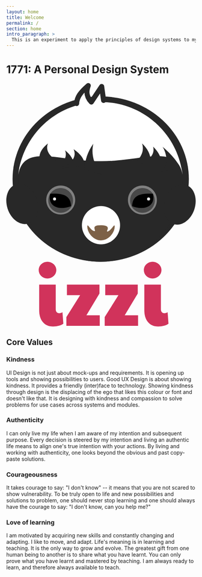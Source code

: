 ```yaml
---
layout: home
title: Welcome
permalink: /
section: home
intro_paragraph: >
  This is an experiment to apply the principles of design systems to my personal and professional life. A personal design system helps me live my life with integrity according to my personal strengths, values and skills.
---
```


# 1771: A Personal Design System

<?xml version="1.0" encoding="UTF-8" standalone="no"?><!DOCTYPE svg PUBLIC "-//W3C//DTD SVG 1.1//EN" "http://www.w3.org/Graphics/SVG/1.1/DTD/svg11.dtd"><svg width="100%" height="100%" viewBox="0 0 261 335" version="1.1" xmlns="http://www.w3.org/2000/svg" xmlns:xlink="http://www.w3.org/1999/xlink" xml:space="preserve" xmlns:serif="http://www.serif.com/" style="fill-rule:evenodd;clip-rule:evenodd;stroke-linecap:round;stroke-linejoin:round;stroke-miterlimit:1.5;"><g id="Artboard3"><g><ellipse cx="130.097" cy="132.115" rx="121.488" ry="113.743" style="fill:#282828;"/><path d="M129.704,99.6c62.494,0 113.232,-29.468 113.232,33.026c0,62.494 -50.738,113.232 -113.232,113.232c-62.494,0 -113.232,-50.738 -113.232,-113.232c0,-62.494 50.738,-33.026 113.232,-33.026Z" style="fill:#282828;"/><path d="M13.416,139.282c11.169,-3.544 24.072,5.67 28.797,20.562c4.725,14.892 -0.507,29.859 -11.676,33.403c-11.169,3.543 -24.073,-5.67 -28.797,-20.562c-4.725,-14.892 0.507,-29.86 11.676,-33.403Z" style="fill:#282828;"/><path d="M247.565,140.068c-11.169,-3.543 -24.073,5.67 -28.798,20.562c-4.725,14.892 0.507,29.859 11.676,33.403c11.169,3.544 24.073,-5.67 28.798,-20.562c4.725,-14.892 -0.507,-29.859 -11.676,-33.403Z" style="fill:#282828;"/><path d="M94.947,160.934c0,11.031 -8.942,19.972 -19.972,19.972c-11.031,0 -19.973,-8.941 -19.973,-19.972c0,-11.031 8.942,-19.972 19.973,-19.972c11.03,0 19.972,8.941 19.972,19.972" style="fill:#808080;fill-rule:nonzero;"/><path d="M91.96,161.484c0,9.424 -7.64,17.063 -17.063,17.063c-9.424,0 -17.064,-7.639 -17.064,-17.063c0,-9.424 7.64,-17.063 17.064,-17.063c9.423,0 17.063,7.639 17.063,17.063" style="fill:#484848;fill-rule:nonzero;"/><path d="M60.507,152.284c-4.25,18.017 12.713,23.593 28.701,17.002c-0.58,-16.136 -13.507,-17.723 -28.701,-17.002Z"/><circle cx="66.483" cy="159.44" r="2.044" style="fill:#fff;"/><path d="M167.606,160.934c0,11.031 8.942,19.972 19.972,19.972c11.03,0 19.973,-8.941 19.973,-19.972c0,-11.031 -8.943,-19.972 -19.973,-19.972c-11.03,0 -19.972,8.941 -19.972,19.972" style="fill:#808080;fill-rule:nonzero;"/><path d="M170.593,161.484c0,9.424 7.64,17.063 17.063,17.063c9.424,0 17.064,-7.639 17.064,-17.063c0,-9.424 -7.64,-17.063 -17.064,-17.063c-9.423,0 -17.063,7.639 -17.063,17.063" style="fill:#484848;fill-rule:nonzero;"/><path d="M202.046,152.284c4.25,18.017 -12.713,23.593 -28.701,17.002c0.58,-16.136 13.507,-17.723 28.701,-17.002Z"/><circle cx="196.07" cy="159.44" r="2.044" style="fill:#fff;"/><path d="M39.671,98.421c-4.558,-3.515 0.796,-9.647 13.397,-17.693l0,17.693l-13.397,0Z" style="fill:#282828;"/><path d="M129.704,26.117c0.263,-0.002 0.527,-0.002 0.791,-0.002c57.947,0 105.786,43.622 112.441,99.791c-7.965,-42.85 -55.13,-18.406 -112.048,-18.406c-0.395,0 -0.79,-0.001 -1.184,-0.004c-0.395,0.003 -0.79,0.004 -1.185,0.004c-56.917,0 -104.082,-24.444 -112.047,18.406c6.655,-56.169 54.494,-99.791 112.44,-99.791c0.264,0 0.528,0 0.792,0.002Z" style="fill:#fff;"/><path d="M45.566,102.863c0.027,-7.15 4.123,-13.718 11.795,-19.776c-3.319,8.421 0.917,16.261 11.795,23.59l-23.59,-3.814Z" style="fill:#282828;"/><path d="M99.279,40.646c-3.332,-8.089 -1.346,-20.573 9.971,-29.063c-0.911,11.548 5.364,19.538 24.823,21.129l-34.794,7.934Z" style="fill:#fff;"/><path d="M112.929,40.811c0.931,-11.43 8.243,-21.43 21.164,-30.172c-6.311,13.058 -0.566,26.117 15.777,39.178l-36.941,-9.006Z" style="fill:#fff;"/><path d="M108.08,119.061c0.027,-12.832 4.123,-24.621 11.795,-35.494c-3.32,15.114 0.917,29.185 11.795,42.339l-23.59,-6.845Z" style="fill:#282828;"/><path d="M198.901,106.875c-0.027,-8.6 -4.123,-16.501 -11.795,-23.788c3.32,10.129 -0.917,19.56 -11.795,28.375l23.59,-4.587Z" style="fill:#282828;"/><path d="M92.746,112.299c-0.027,-7.15 -4.123,-13.718 -11.795,-19.776c3.32,8.421 -0.917,16.261 -11.795,23.59l23.59,-3.814Z" style="fill:#282828;"/><path d="M213.168,111.345c1.119,-7.89 -2.687,-15.844 -10.822,-23.855c2.587,9.863 -3.706,17.775 -17.803,23.972l28.625,-0.117Z" style="fill:#282828;"/><path d="M108.08,113.297c-0.036,-8.044 -5.36,-15.433 -15.334,-22.248c4.316,9.473 -1.192,18.293 -15.333,26.538l30.667,-4.29Z" style="fill:#282828;"/><path d="M239.004,117.293c-0.027,-7.15 -15.918,-23.43 -23.59,-29.488c5.455,8.421 9.817,26.876 -3.539,34.205l27.129,-4.717Z" style="fill:#282828;"/><circle cx="130.49" cy="195.572" r="26.314" style="fill:#fff;"/><path d="M96.934,28.184c0.22,-8.91 5.709,-15.775 15.995,-24.684c-2.882,7.538 -2.971,15.076 4.217,22.615l14.253,-21.357l2.674,19.155" style="fill:none;stroke:#282828;stroke-width:7px;"/><path d="M149.375,197.244c0,-5.114 -4.92,6.371 -9.952,6.998c-3.433,0.428 7.611,-8.459 -8.933,-8.667c-15.601,-0.196 -5.648,8.141 -8.946,8.088c-5.091,-0.082 -9.938,-11.637 -9.938,-6.419c0,8.599 8.454,19.186 18.884,19.186c10.429,0 18.885,-10.587 18.885,-19.186" style="fill:#7d6147;fill-rule:nonzero;"/></g><g><path d="M64.468,334.971c-6.034,0 -10.739,-2.038 -14.115,-6.114c-3.376,-4.077 -5.064,-9.625 -5.064,-16.645l0,-34.876l22.842,0l0,33.856c0,1.737 0.449,3.077 1.347,4.02c0.898,0.944 2.065,1.416 3.502,1.416c1.437,0 2.909,-0.453 4.418,-1.359l1.185,15.739c-1.58,1.283 -3.646,2.265 -6.196,2.944c-2.55,0.679 -5.189,1.019 -7.919,1.019Zm-7.758,-66.127c-3.376,0 -6.231,-1.114 -8.566,-3.341c-2.334,-2.226 -3.502,-4.963 -3.502,-8.209c0,-3.246 1.222,-5.963 3.664,-8.153c2.442,-2.189 5.244,-3.283 8.404,-3.283c3.304,0 6.16,1.132 8.566,3.397c2.406,2.264 3.61,4.944 3.61,8.039c0,3.322 -1.222,6.077 -3.664,8.266c-2.442,2.189 -5.279,3.284 -8.512,3.284Z" style="fill:#d1335b;fill-rule:nonzero;"/><path d="M82.785,321.949l18.964,-30.119l-18.21,0l0,-14.494l44.823,0l0,12.229l-17.994,30.007l18.425,0l0,14.493l-46.008,0l0,-12.116Z" style="fill:#d1335b;fill-rule:nonzero;"/><path d="M135.581,321.949l18.964,-30.119l-18.209,0l0,-14.494l44.823,0l0,12.229l-17.994,30.007l18.425,0l0,14.493l-46.009,0l0,-12.116Z" style="fill:#d1335b;fill-rule:nonzero;"/><path d="M209.388,334.971c-6.033,0 -10.738,-2.038 -14.114,-6.114c-3.377,-4.077 -5.065,-9.625 -5.065,-16.645l0,-34.876l22.843,0l0,33.856c0,1.737 0.449,3.077 1.347,4.02c0.898,0.944 2.065,1.416 3.502,1.416c1.436,0 2.909,-0.453 4.417,-1.359l1.185,15.739c-1.58,1.283 -3.645,2.265 -6.195,2.944c-2.55,0.679 -5.19,1.019 -7.92,1.019Zm-7.757,-66.127c-3.376,0 -6.232,-1.114 -8.566,-3.341c-2.335,-2.226 -3.502,-4.963 -3.502,-8.209c0,-3.246 1.221,-5.963 3.663,-8.153c2.443,-2.189 5.244,-3.283 8.405,-3.283c3.304,0 6.159,1.132 8.566,3.397c2.406,2.264 3.609,4.944 3.609,8.039c0,3.322 -1.221,6.077 -3.663,8.266c-2.443,2.189 -5.28,3.284 -8.512,3.284Z" style="fill:#d1335b;fill-rule:nonzero;"/></g></g></svg>

## Core Values

### Kindness

UI Design is not just about mock-ups and requirements. It is opening up tools and showing possibilities to users. Good UX Design is about showing kindness. It provides a friendly (inter)face to technology. Showing kindness through design is the displacing of the ego that likes this colour or font and doesn't like that. It is designing with kindness and compassion to solve problems for use cases across systems and modules.

### Authenticity

I can only live my life when I am aware of my intention and subsequent purpose. Every decision is steered by my intention and living an authentic life means to align one's true intention with your actions. By living and working with authenticity, one looks beyond the obvious and past copy-paste solutions.

### Courageousness

It takes courage to say: "I don't know" -- it means that you are not scared to show vulnerability. To be truly open to life and new possibilities and solutions to problem, one should never stop learning and one should always have the courage to say: "I don't know, can you help me?"

### Love of learning

I am motivated by acquiring new skills and constantly changing and adapting. I like to move, and adapt. Life's meaning is in learning and teaching. It is the only way to grow and evolve. The greatest gift from one human being to another is to share what you have learnt. You can only prove what you have learnt and mastered by teaching. I am always ready to learn, and therefore always available to teach.
